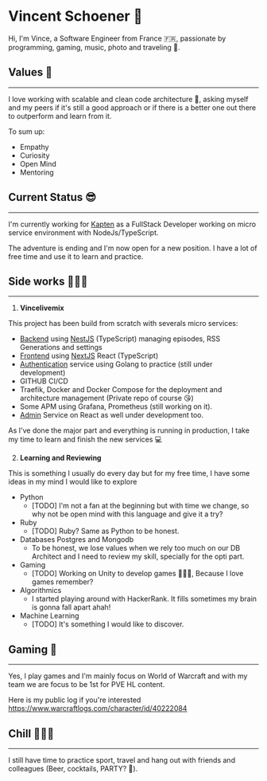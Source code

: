 # Vincent Schoener 👋

Hi, I'm Vince, a Software Engineer from France 🇫🇷, passionate by programming, gaming, music, photo and traveling 🤗.

## Values 🌱
----
I love working with scalable and clean code architecture 📐, asking myself and my peers if it's still a good approach or if there is a better one out there to outperform and learn from it.

To sum up:

- Empathy
- Curiosity
- Open Mind
- Mentoring


## Current Status 😎
---- 
I'm currently working for [Kapten](https://kapten.com/) as a FullStack Developer working on micro service environment with NodeJs/TypeScript.

The adventure is ending and I'm now open for a new position. I have a lot of free time and use it to learn and practice.

## Side works 🧑🏻‍💻
---- 

1. **Vincelivemix**

This project has been build from scratch with severals micro services: 
- [Backend](https://github.com/vschoener/vincelivemix) using [NestJS](https://nestjs.com/) (TypeScript) managing episodes, RSS Generations and settings
- [Frontend](https://github.com/vschoener/front.vincelivemix) using [NextJS](https://nextjs.org/) React (TypeScript)
- [Authentication](https://github.com/vschoener/auth.vincelivemix) service using Golang to practice (still under development)
- GITHUB CI/CD
- Traefik, Docker and Docker Compose for the deployment and architecture management (Private repo of course 😘)
- Some APM using Grafana, Prometheus (still working on it).
- [Admin](https://github.com/vschoener/admin.vincelivemix) Service on React as well under development too.

As I've done the major part and everything is running in production, I take my time to learn and finish the new services 💻

2. **Learning and Reviewing**

This is something I usually do every day but for my free time, I have some ideas in my mind I would like to explore

- Python
    - [TODO] I'm not a fan at the beginning but with time we change, so why not be open mind with this language and give it a try?
- Ruby 
    - [TODO] Ruby? Same as Python to be honest.
- Databases Postgres and Mongodb
    - To be honest, we lose values when we rely too much on our DB Architect and I need to review my skill, specially for the opti part.
- Gaming
    - [TODO] Working on Unity to develop games 🧙🏻‍♂️, Because I love games remember?
- Algorithmics
    - I started playing around with HackerRank. It fills sometimes my brain is gonna fall apart ahah!
- Machine Learning
    -  [TODO] It's something I would like to discover.


## Gaming 👾
---

Yes, I play games and I'm mainly focus on World of Warcraft and with my team we are focus to be 1st for PVE HL content. 

Here is my public log if you're interested https://www.warcraftlogs.com/character/id/40222084

## Chill 🏃🏻‍♂️
---
I still have time to practice sport, travel and hang out with friends and colleagues (Beer, cocktails, PARTY? 🥳).



